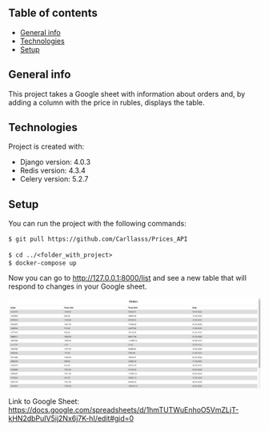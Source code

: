 ## Table of contents
* [General info](#general-info)
* [Technologies](#technologies)
* [Setup](#setup)

## General info
This project takes a Google sheet with information about orders and, by adding a column with the price in rubles, displays the table.
	
## Technologies
Project is created with:
* Django version: 4.0.3
* Redis version: 4.3.4
* Celery version: 5.2.7
	
## Setup
You can run the project with the following commands:

```
$ git pull https://github.com/Carllasss/Prices_API

$ cd ../<folder_with_project>
$ docker-compose up
```
Now you can go to http://127.0.0.1:8000/list and see a new table that will respond to changes in your Google sheet.

![Alt text](demo_image.PNG "DEMO")

Link to Google Sheet: https://docs.google.com/spreadsheets/d/1hmTUTWuEnhoO5VmZLjT-kHN2dbPuIV5ij2Nx6j7K-hI/edit#gid=0